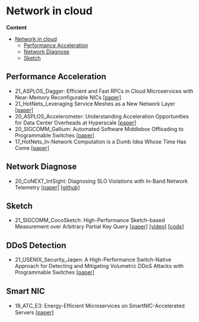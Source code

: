 # Network in cloud

**Content**
- [Network in cloud](#network-in-cloud)
  - [Performance Acceleration](#performance-acceleration)
  - [Network Diagnose](#network-diagnose)
  - [Sketch](#sketch)

## Performance Acceleration
- 21_ASPLOS_Dagger: Efficient and Fast RPCs in Cloud Microservices with Near-Memory Reconfigurable NICs [[paper]](https://www.csl.cornell.edu/~delimitrou/papers/2021.asplos.dagger.pdf)
- 21_HotNets_Leveraging Service Meshes as a New Network Layer [[paper]](https://dl.acm.org/doi/abs/10.1145/3484266.3487379)
- 20_ASPLOS_Accelerometer: Understanding Acceleration Opportunities for Data Center Overheads at Hyperscale [[paper]](https://dl.acm.org/doi/10.1145/3373376.3378450)
- 20_SIGCOMM_Gallium: Automated Software Middlebox Offloading to Programmable Switches [[paper]](https://doi.org/10.1145/3387514.3405869)
- 17_HotNets_In-Network Computation is a Dumb Idea Whose Time Has Come [[paper]](https://dl.acm.org/doi/10.1145/3152434.3152461)

## Network Diagnose

- 20_CoNEXT_IntSight: Diagnosing SLO Violations with In-Band Network Telemetry [[paper]](https://dl.acm.org/doi/10.1145/3386367.3431306) [[github]](https://github.com/jonadmark/intsight-conext)

## Sketch

- 21_SIGCOMM_CocoSketch: High-Performance Sketch-based Measurement over Arbitrary Partial Key Query [[paper]](https://zaoxing.github.io/papers/2021/SIGCOMM21-CocoSketch.pdf) [[video]](https://yangtonghome.github.io/uploads/video/CoCo.mp4) [[code]](https://github.com/yindazhang/CocoSketch)

## DDoS Detection

- 21_USENIX_Security_Jaqen: A High-Performance Switch-Native Approach for Detecting and Mitigating Volumetric DDoS Attacks with Programmable Switches [[paper]](https://www.usenix.org/conference/usenixsecurity21/presentation/liu-zaoxing)

## Smart NIC

- 19_ATC_E3: Energy-Efﬁcient Microservices on SmartNIC-Accelerated Servers [[paper]](https://homes.cs.washington.edu/~arvind/papers/e3-smartic.pdf)
